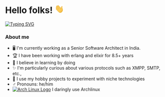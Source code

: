 # Hello folks! <img src="https://raw.githubusercontent.com/mangalakader/mangalakader/master/assets/wave.gif" width="30px">
[![Typing SVG](https://readme-typing-svg.herokuapp.com?font=Montserrat&duration=4000&color=F7F7F7&height=30&lines=I'm+Mangala+Kader;I+love+coding;I'm+passionate+about+technologies)](https://git.io/typing-svg)

### About me

- 🖥 I'm currently working as a Senior Software Architect in India.
- 🏆 I have been working with erlang and elixir for 8.5+ years
- 🤦 I believe in learning by doing
- ✨ I'm particularly curious about various protocols such as XMPP, SMTP, etc.,
- 🧨 I use my hobby projects to experiment with niche technologies
- ♂ Pronouns: he/him
- [<img src="https://raw.githubusercontent.com/Raymo111/Raymo111/master/socials/arch.svg" height="13em" alt="Arch Linux Logo" title="Arch Linux Logo"/>](https://archlinux.org/) I daringly use Archlinux
